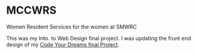 # MCCWRS
Women Resident Services for the women at SMWRC

This was my Into. to Web Design final project. 
I was updating the frunt end design of my 
[Code Your Dreams final Project](https://github.com/4-Leafs-Code/CYD-Final-Project/).
